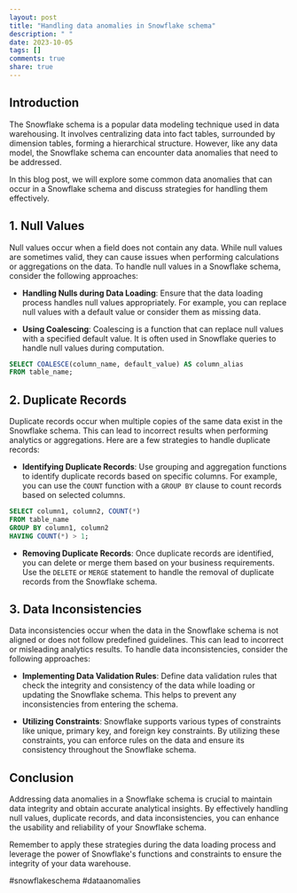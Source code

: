 ```yaml
---
layout: post
title: "Handling data anomalies in Snowflake schema"
description: " "
date: 2023-10-05
tags: []
comments: true
share: true
---
```


## Introduction

The Snowflake schema is a popular data modeling technique used in data warehousing. It involves centralizing data into fact tables, surrounded by dimension tables, forming a hierarchical structure. However, like any data model, the Snowflake schema can encounter data anomalies that need to be addressed.

In this blog post, we will explore some common data anomalies that can occur in a Snowflake schema and discuss strategies for handling them effectively.

## 1. Null Values

Null values occur when a field does not contain any data. While null values are sometimes valid, they can cause issues when performing calculations or aggregations on the data. To handle null values in a Snowflake schema, consider the following approaches:

- **Handling Nulls during Data Loading**: Ensure that the data loading process handles null values appropriately. For example, you can replace null values with a default value or consider them as missing data.

- **Using Coalescing**: Coalescing is a function that can replace null values with a specified default value. It is often used in Snowflake queries to handle null values during computation.

```sql
SELECT COALESCE(column_name, default_value) AS column_alias
FROM table_name;
```

## 2. Duplicate Records

Duplicate records occur when multiple copies of the same data exist in the Snowflake schema. This can lead to incorrect results when performing analytics or aggregations. Here are a few strategies to handle duplicate records:

- **Identifying Duplicate Records**: Use grouping and aggregation functions to identify duplicate records based on specific columns. For example, you can use the `COUNT` function with a `GROUP BY` clause to count records based on selected columns.

```sql
SELECT column1, column2, COUNT(*)
FROM table_name
GROUP BY column1, column2
HAVING COUNT(*) > 1;
```

- **Removing Duplicate Records**: Once duplicate records are identified, you can delete or merge them based on your business requirements. Use the `DELETE` or `MERGE` statement to handle the removal of duplicate records from the Snowflake schema.

## 3. Data Inconsistencies

Data inconsistencies occur when the data in the Snowflake schema is not aligned or does not follow predefined guidelines. This can lead to incorrect or misleading analytics results. To handle data inconsistencies, consider the following approaches:

- **Implementing Data Validation Rules**: Define data validation rules that check the integrity and consistency of the data while loading or updating the Snowflake schema. This helps to prevent any inconsistencies from entering the schema.

- **Utilizing Constraints**: Snowflake supports various types of constraints like unique, primary key, and foreign key constraints. By utilizing these constraints, you can enforce rules on the data and ensure its consistency throughout the Snowflake schema.

## Conclusion

Addressing data anomalies in a Snowflake schema is crucial to maintain data integrity and obtain accurate analytical insights. By effectively handling null values, duplicate records, and data inconsistencies, you can enhance the usability and reliability of your Snowflake schema.

Remember to apply these strategies during the data loading process and leverage the power of Snowflake's functions and constraints to ensure the integrity of your data warehouse.

#snowflakeschema #dataanomalies